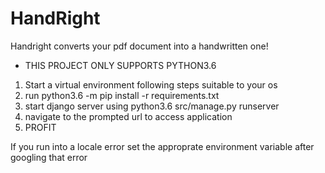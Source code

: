 # HandRight
Handright converts your pdf document into a handwritten one!
- THIS PROJECT ONLY SUPPORTS PYTHON3.6
1. Start a virtual environment following steps suitable to your os
2. run python3.6 -m pip install -r requirements.txt
3. start django server using python3.6 src/manage.py runserver
4. navigate to the prompted url to access application
5. PROFIT

If you run into a locale error set the approprate environment variable after googling that error
